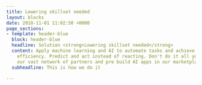 ```yaml
---
title: Lowering skillset needed
layout: blocks
date: 2018-11-01 11:02:50 +0000
page_sections:
- template: header-blue
  block: header-blue
  headline: Solution <strong>Lowering skillset needed</strong>
  content: Apply machine learning and AI to automate tasks and achieve better operational
    efficiency. Predict and act instead of reacting. Don't do it all yourselve. Use
    our vast network of partners and pre build AI apps in our marketplace.
  subheadline: This is how we do it

---
```

